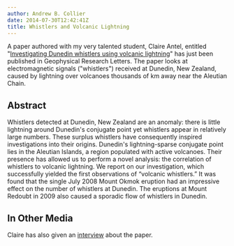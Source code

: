 ```yaml
---
author: Andrew B. Collier
date: 2014-07-30T12:42:41Z
title: Whistlers and Volcanic Lightning
---
```


A paper authored with my very talented student, Claire Antel, entitled "[Investigating Dunedin whistlers using volcanic lightning](http://onlinelibrary.wiley.com/doi/10.1002/2014GL060332/abstract)" has just been published in Geophysical Research Letters. The paper looks at electromagnetic signals ("whistlers") received at Dunedin, New Zealand, caused by lightning over volcanoes thousands of km away near the Aleutian Chain.

<!--more-->

## Abstract

Whistlers detected at Dunedin, New Zealand are an anomaly: there is little lightning around Dunedin's conjugate point yet whistlers appear in relatively large numbers. These surplus whistlers have consequently inspired investigations into their origins. Dunedin's lightning-sparse conjugate point lies in the Aleutian Islands, a region populated with active volcanoes. Their presence has allowed us to perform a novel analysis: the correlation of whistlers to volcanic lightning. We report on our investigation, which successfully yielded the first observations of “volcanic whistlers.” It was found that the single July 2008 Mount Okmok eruption had an impressive effect on the number of whistlers at Dunedin. The eruptions at Mount Redoubt in 2009 also caused a sporadic flow of whistlers in Dunedin.

## In Other Media

Claire has also given an [interview](http://www.livescience.com/46995-volcano-lighting-whistlers-earth-chorus.html) about the paper.
